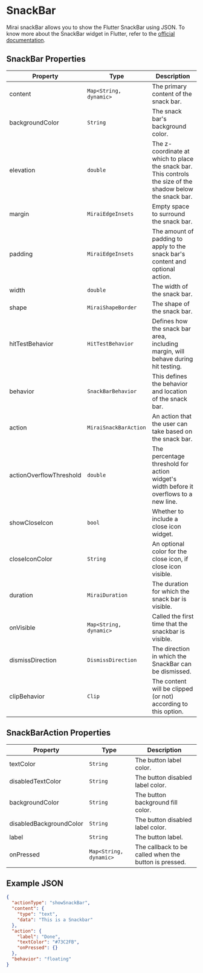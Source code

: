 # SnackBar

Mirai snackBar allows you to show the Flutter SnackBar using JSON. 
To know more about the SnackBar widget in Flutter, refer to the [official documentation](https://api.flutter.dev/flutter/material/SnackBar-class.html).

## SnackBar Properties

| Property | Type              | Description                                       |
| --- |-------------------|---------------------------------------------------|
| content | `Map<String, dynamic>` | The primary content of the snack bar. |
| backgroundColor | `String` | The snack bar's background color. |
| elevation | `double` | The z-coordinate at which to place the snack bar. This controls the size of the shadow below the snack bar. |
| margin | `MiraiEdgeInsets` | Empty space to surround the snack bar. |
| padding | `MiraiEdgeInsets` | The amount of padding to apply to the snack bar's content and optional action. |
| width | `double` | The width of the snack bar. |
| shape | `MiraiShapeBorder` | The shape of the snack bar. |
| hitTestBehavior | `HitTestBehavior` | Defines how the snack bar area, including margin, will behave during hit testing. |
| behavior | `SnackBarBehavior` | This defines the behavior and location of the snack bar. |
| action | `MiraiSnackBarAction` | An action that the user can take based on the snack bar. |
| actionOverflowThreshold | `double` | The percentage threshold for action widget's width before it overflows to a new line. |
| showCloseIcon | `bool` | Whether to include a close icon widget. |
| closeIconColor | `String` | An optional color for the close icon, if close icon visible. |
| duration | `MiraiDuration` | The duration for which the snack bar is visible. |
| onVisible | `Map<String, dynamic>` | Called the first time that the snackbar is visible. |
| dismissDirection | `DismissDirection` | The direction in which the SnackBar can be dismissed. |
| clipBehavior | `Clip` | The content will be clipped (or not) according to this option. |

## SnackBarAction Properties

| Property | Type              | Description                                       |
| --- |-------------------|---------------------------------------------------|
| textColor | `String`  | The button label color. |
| disabledTextColor | `String` | The button disabled label color. |
| backgroundColor | `String` | The button background fill color. |
| disabledBackgroundColor | `String` | The button disabled label color. |
| label | `String` | The button label. |
| onPressed | `Map<String, dynamic>` | The callback to be called when the button is pressed. |

## Example JSON

```json
{
  "actionType": "showSnackBar",
  "content": {
    "type": "text",
    "data": "This is a Snackbar"
  },
  "action": {
    "label": "Done",
    "textColor": "#73C2FB",
    "onPressed": {}
  },
  "behavior": "floating"
}
```